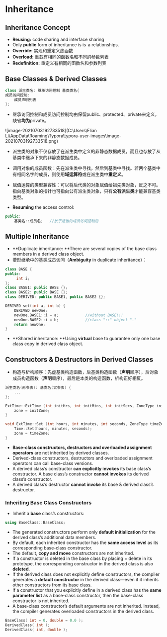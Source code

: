 # Inheritance

## Inheritance Concept

- **Reusing:** code sharing and interface sharing
- Only **public** form of inheritance is  is-a relationships.
- **Override:** 实现和重定义虚函数
- **Overload:** 重载有相同的函数名和不同的参数列表
- **Redefinition:** 重定义有相同的函数名和参数列表



## Base Classes & Derived Classes

```c++
class 派生类名: 继承访问控制 基类类名{
成员访问控制:
    成员声明列表
};
```

- 继承访问控制和成员访问控制均由保留public、protected、private来定义，缺省**均为**private。

![image-20210703192733518](C:\Users\Elian Li\AppData\Roaming\Typora\typora-user-images\image-20210703192733518.png)

- 派生类的对象不仅存放了在派生类中定义的非静态数据成员，而且也存放了从基类中继承下来的非静态数据成员。

- 调用对象的成员函数：先在派生类中寻找，然后到基类中寻找。若两个基类中有相同名字的成员，则使用**域运算符**或在派生类中**重定义**。

- 赋值运算的类型兼容性：可以将后代类的对象赋值给祖先类对象，反之不可。指向基类对象的指针也可指向公有派生类对象，只有**公有派生类**才能兼容基类类型。

- **Resuming** the access control:

```c++
public:
	基类名::成员名;	//放于适当的成员访问控制后
```



## Multiple Inheritance

- **Duplicate inheritance: **There are several copies of the base class members in a derived class object.
- 菱形继承中的基类成员访问（**Ambiguity** in duplicate inheritance）：

```c++
class BASE {
public:
     int i;
};
class BASE1: public BASE {};
class BASE2: public BASE {};
class DERIVED: public BASE1, public BASE2 {};

DERIVED set(int a, int b) {
    DERIVED newOne;
    newOne.BASE1::i = a;            //without BASE!!!
    newOne.BASE2::i = b;            //class "::" object "."
    return newOne;
}
```

- **Shared inheritance: **Using **virtual** base to guarantee only one base class copy in derived class object.



## Constructors & Destructors in Derived Classes

- 构造与析构顺序：先虚基类构造函数，后基类构造函数（**声明**顺序），后对象成员构造函数（**声明**顺序），最后是本类的构造函数，析构正好相反。

```c++
派生类名(形参表): 基类名(实参表) {
	...
};
```

```c++
ExtTime::ExtTime (int initHrs, int initMins, int initSecs, ZoneType initZone): Time(initHrs, initMins, initSecs) {
    zone = initZone;
}

void ExtTime::Set (int hours, int minutes, int seconds, ZoneType timeZone) {
    Time::Set(hours, minutes, seconds);
    zone = timeZone;
}
```

- **Base-class constructors, destructors and overloaded assignment operators** are not inherited by derived classes.
- Derived-class constructors, destructors and overloaded assignment operators can call base-class versions.
- A derived class’s constructor **can explicitly invokes** its base class’s constructor. A base class’s constructor **cannot invokes** its derived class’s constructor.
- A derived class’s destructor **cannot invoke** its base & derived class’s destructor.

### Inheriting Base Class Constructors

- Inherit a **base** class’s constructors:

```c++
using BaseClass::BaseClass;
```

- The generated constructors perform only **default initialization** for the derived class’s additional data members.
- By default, each inherited constructor has the **same access level** as its corresponding base-class constructor.
- The default, **copy and move** constructors are not inherited.
- If a constructor is deleted in the base class by placing = delete in its prototype, the corresponding constructor in the derived class is also **deleted**.
- If the derived class does not explicitly define constructors, the compiler generates a **default constructor** in the derived class—even if it inherits other constructors from its base class.
- If a constructor that you explicitly define in a derived class has the **same parameter list** as a base-class constructor, then the base-class constructor is not inherited.
- A base-class constructor’s default arguments are not inherited. Instead, the compiler generates overloaded constructors in the derived class.

```c++
BaseClass( int = 0, double = 0.0 );
DerivedClass( int );
DerivedClass( int, double );
```
